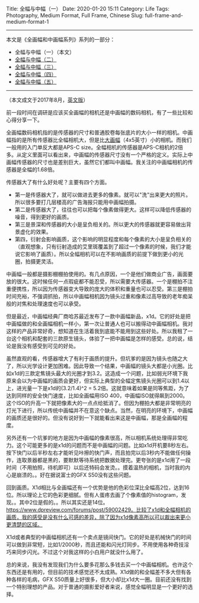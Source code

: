 Title: 全幅与中幅（一）
Date: 2020-01-20 15:11
Category: Life
Tags: Photography, Medium Format, Full Frame, Chinese
Slug: full-frame-and-medium-format-1


---

本文是《全画幅和中画幅系列》系列的一部分：

* 全幅与中幅（一）（本文）
* [全幅与中幅（二）](/full-frame-and-medium-format-2.html)
* [全幅与中幅（三）](/full-frame-and-medium-format-3.html)
* [全幅与中幅（四）](/full-frame-and-medium-format-4.html)
* [全幅与中幅（五）](/full-frame-and-medium-format-5.html)

---

（本文成文于2017年8月，[英文版](/full-frame-and-medium-fromat-cameras.html)）

前一段时间在调研是应该买全画幅的相机还是中画幅的数码相机，有了一些比较和心得分享一下。

全画幅数码相机指的是传感器的尺寸和普通胶卷每张底片的大小一样的相机。中画幅指的是所有传感器比全幅相机大，但是比[大画幅](/resolution-limit-of-135-system-3.html)（4x5英寸）小的相机。而我们一般用的入门单反大都是APS-C size。全幅相机的传感器是APS-C相机的2倍多。从定义里面可以看出来，中画幅的传感器尺寸没有一个严格的定义。实际上中画幅传感器的尺寸也是差别巨大，虽然它们都叫中画幅。我关注的中画幅相机的传感器是全幅的1.68倍。

传感器大了有什么好处呢？主要有四个方面。

* 第一是传感器大了，就可以做进去更多的像素。就可以"洗"出来更大的照片。所以很多要打几层楼高的广告海报只能用中画幅拍摄。
* 第二是传感器大了，往往也可以把每个像素做得更大。这样可以降低传感器的噪音，得到更好的画质。
* 第三是景深和传感器的大小是呈负相关的。所以更大的传感器就更容易做出背景虚化的效果。
* 第四，衍射会影响画质，这个影响的明显程度和每个像素的大小是呈负相关的（直观想象，只有衍射造成的艾里斑覆盖到了超过一个像素的时候，我们才能说它影响了画质）。所以全幅相机可以在不影响画质的前提下做到更小的光圈，拍摄更灵活。

中画幅一般都是摄影棚棚拍使用的。有几点原因，一个是他们做商业广告，画面要放的很大。这时候任何一点瑕疵都不能忍受，所以需要大传感器。一个是棚拍不注重便携性，所以因为传感器变大导致的庞大的体积和重量也可以忍受。第三是棚拍时间充裕，不强调抓拍，所以中画幅相机因为镜头过重和像素过高导致的老年痴呆般的对焦和处理速度也可以承受。

但是最近，中画幅经典厂商哈苏最近发布了一款中画幅新品，x1d。它的好处是把中画幅做的和全画幅相机一样小，第一次让普通人也可以搬得动中画幅相机。我对这样的产品非常好奇，想知道在生活着我到底能不能用到这些好处。所以我租了一台这个相机和配套的三款原生镜头，体验了一把中画幅是怎样的感受。总的说，结论是我没有感受到可见的好处。

虽然直观的看，传感器增大了有利于画质的提升。但坑爹的是因为镜头也随之大了，所以光学设计更加困难。因此导致一个结果，中画幅的镜头大都是小光圈。比如x1d的三款定焦镜头最大的光圈才到3.2。这造成一个问题，比如弱光环境下我原来会以为中画幅的画质会更好，但实际上典型的全幅定焦镜头光圈可以到1.4以上，进光量一下是x1d的(3.2/1.4)^2 = 5.2倍。这就意味着如果是同等焦距，为了达到同样的安全快门速度，比如全画幅用ISO 400，中画幅ISO就得飙到2000。这个ISO的升高一下就把像素大的一点点给抵消了。但因为棚拍大都是非常明亮的灯光下进行，所以传统中画幅并不在意这个缺点。当然，在明亮的环境下，中画幅的画质还是很好的。但没有说好到一下就能看出来这是中画幅，那是全画幅的程度。

另外还有一个坑爹的地方是因为中画幅的像素很高，所以相机系统处理得非常吃力。这个可能更多的是x1d的问题而不是中画幅的问题。比如x1d开机要8秒左右。按下快门以后半秒左右才能听见咔擦的快门声，而且拍完以后3秒内不能做任何操作，连取景器都是黑的，要默默等待系统把数据处理完。更夸张的是x1d用了一段时间（不用拍照，待机即可）以后还特码会发烫。。摸着温热的相机，当时我的内心是崩溃的。。好在据说富士的GFX S50没有这些问题。

回到画质。X1d相比与全画幅还有一个优势是他的色彩位深比全幅高2位，达到16位。所以理论上它的色彩更细腻。但有人蛋疼去画了个像素值的histogram，发现。。其中2位是假的。。所以其实还是14位。https://www.dpreview.com/forums/post/59002429。比较了x1d和全幅相机的画质，我的感受是没有什么可感的差异，除了因为x1d像素高所以可以裁出来更小更清楚的区域。

X1d或者典型的中画幅相机还有一个卖点是镜间快门。它的好处是机械快门的时间可以做到非常短，比如1/2000秒，而且还能和闪光灯同步。不用使用各种奇技淫巧来同步闪光。不过这个对我这样的小白用户就没什么用了。

总的来说，我没有发现我们为什么要多花那么多钱去买一个中画幅相机。也许这个东西还是有用的，但目前的技术感觉还不太成熟。X1d做的和全幅差不多大但有各种各样的毛病，GFX S50质量上好很多，但大小却比x1d大一圈。目前还没有找到一个特别理想的产品。对于普通的摄影爱好者来说，感觉全幅明显是一个更好的选择。

<script async data-uid="65448d4615" src="https://yage.kit.com/65448d4615/index.js"></script>
